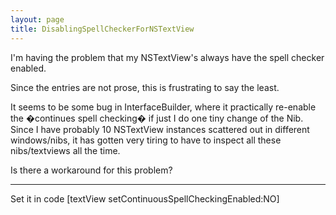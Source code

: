 ```yaml
---
layout: page
title: DisablingSpellCheckerForNSTextView
---
```




I'm having the problem that my NSTextView's always have the spell checker enabled.

Since the entries are not prose, this is frustrating to say the least.

It seems to be some bug in InterfaceBuilder, where it practically re-enable the �continues spell checking� if just I do one tiny change of the Nib. Since I have probably 10 NSTextView instances scattered out in different windows/nibs, it has gotten very tiring to have to inspect all these nibs/textviews all the time.

Is there a workaround for this problem?

----

Set it in code     [textView setContinuousSpellCheckingEnabled:NO]

